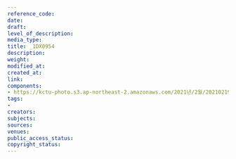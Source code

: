 ```yaml
---
reference_code: 
date: 
draft: 
level_of_description: 
media_type: 
title: _1DX0954
description: 
weight: 
modified_at: 
created_at: 
link: 
components:
- https://kctu-photo.s3.ap-northeast-2.amazonaws.com/2021년/2월/20210219_백기완+선생+발인.영결식.하관/송승현/_1DX0954.jpg
tags:
- 
creators: 
subjects: 
sources: 
venues: 
public_access_status: 
copyright_status: 
---
```

